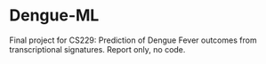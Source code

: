 Dengue-ML
=========

Final project for CS229: Prediction of Dengue Fever outcomes from transcriptional signatures. Report only, no code. 

